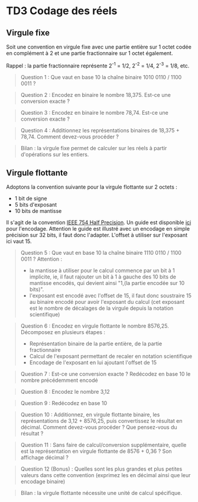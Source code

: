 # TD3 Codage des réels

## Virgule fixe

Soit une convention en virgule fixe avec une partie entière sur 1 octet codée en complément à 2 et une partie fractionnaire sur 1 octet également.

Rappel : la partie fractionnaire représente 2<sup>-1</sup> = 1/2, 2<sup>-2</sup> = 1/4, 2<sup>-3</sup> = 1/8, etc.

> Question 1 : Que vaut en base 10 la chaîne binaire 1010 0110 / 1100 0011 ?

> Question 2 : Encodez en binaire le nombre 18,375. Est-ce une conversion exacte ?

> Question 3 : Encodez en binaire le nombre 78,74. Est-ce une conversion exacte ?

> Question 4 : Additionnez les représentations binaires de 18,375 + 78,74. Comment devez-vous procéder ?

> Bilan : la virgule fixe permet de calculer sur les réels à partir d'opérations sur les entiers.

## Virgule flottante

Adoptons la convention suivante pour la virgule flottante sur 2 octets :

- 1 bit de signe
- 5 bits d'exposant
- 10 bits de mantisse

Il s'agit de la convention [IEEE 754 Half Precision](https://en.wikipedia.org/wiki/Half-precision_floating-point_format). Un guide est disponible [ici](https://fr.wikihow.com/convertir-un-nombre-d%C3%A9cimal-au-format-binaire-IEEE-754) pour l'encodage. Attention le guide est illustré avec un encodage en simple précision sur 32 bits, il faut donc l'adapter. L'offset à utiliser sur l'exposant ici vaut 15.

> Question 5 : Que vaut en base 10 la chaîne binaire 1110 0110 / 1100 0011 ? Attention :
>
> - la mantisse à utiliser pour le calcul commence par un bit à 1 implicite, ie, il faut rajouter un bit à 1 à gauche des 10 bits de mantisse encodés, qui devient ainsi "1,(la partie encodée sur 10 bits)".
> - l'exposant est encodé avec l'offset de 15, il faut donc soustraire 15 au binaire encodé pour avoir l'exposant du calcul (cet exposant est le nombre de décalages de la virgule depuis la notation scientifique)

> Question 6 : Encodez en virgule flottante le nombre 8576,25. Décomposez en plusieurs étapes :
>
> - Représentation binaire de la partie entière, de la partie fractionnaire
> - Calcul de l'exposant permettant de recaler en notation scientifique
> - Encodage de l'exposant en lui ajoutant l'offset de 15

> Question 7 : Est-ce une conversion exacte ? Redécodez en base 10 le nombre précédemment encodé

> Question 8 : Encodez le nombre 3,12

> Question 9 : Redécodez en base 10

> Question 10 : Additionnez, en virgule flottante binaire, les représentations de 3,12 + 8576,25, puis convertissez le résultat en décimal. Comment devez-vous procéder ? Que pensez-vous du résultat ?

> Question 11 : Sans faire de calcul/conversion supplémentaire, quelle est la représentation en virgule flottante de 8576 + 0,36 ? Son affichage décimal ?

> Question 12 (Bonus) : Quelles sont les plus grandes et plus petites valeurs dans cette convention (exprimez les en décimal ainsi que leur encodage binaire)

> Bilan : la virgule flottante nécessite une unité de calcul spécifique.
